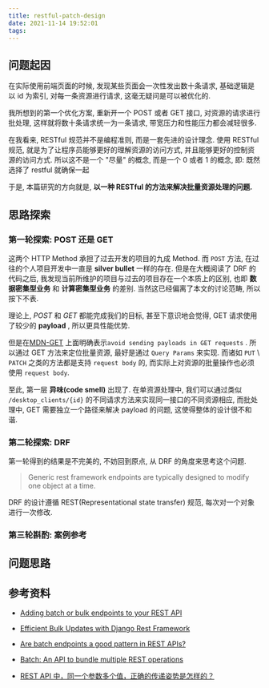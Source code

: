 ```yaml
---
title: restful-patch-design
date: 2021-11-14 19:52:01
tags:
---
```


## 问题起因

在实际使用前端页面的时候, 发现某些页面会一次性发出数十条请求, 基础逻辑是以 id 为索引, 对每一条资源进行请求, 这毫无疑问是可以被优化的.

我所想到的第一个优化方案, 重新开一个 POST 或者 GET 接口, 对资源的请求进行批处理, 这样就将数十条请求统一为一条请求, 带宽压力和性能压力都会减轻很多.

在我看来, RESTful 规范并不是编程准则, 而是一套先进的设计理念. 使用 RESTful 规范, 就是为了让程序员能够更好的理解资源的访问方式, 并且能够更好的控制资源的访问方式. 所以这不是一个 "尽量" 的概念, 而是一个 0 或者 1 的概念, 即: 既然选择了 restful 就确保一起

于是, 本篇研究的方向就是, **以一种 RESTful 的方法来解决批量资源处理的问题.**

## 思路探索

### 第一轮探索: POST 还是 GET

这两个 HTTP Method 承担了过去开发的项目的九成 Method. 而 `POST` 方法, 在过往的个人项目开发中一直是 **silver bullet** 一样的存在. 但是在大概阅读了 DRF 的代码之后, 我发现当前所维护的项目与过去的项目存在一个本质上的区别, 也即 **数据密集型业务** 和 **计算密集型业务** 的差别. 当然这已经偏离了本文的讨论范畴, 所以按下不表.

理论上, _POST_ 和 _GET_ 都能完成我们的目标, 甚至下意识地会觉得, GET 请求使用了较少的 **payload** , 所以更具性能优势.

但是在[MDN-GET](https://developer.mozilla.org/en-US/docs/Web/HTTP/Methods/GET) 上面明确表示`avoid sending payloads in GET requests` . 所以通过 GET 方法来定位批量资源, 最好是通过 `Query Params` 来实现. 而诸如 `PUT` \ `PATCH` 之类的方法都是支持 `request body` 的, 而实际上对资源的批量操作也必须使用 `request body`.

至此, 第一层 **异味(code smell)** 出现了. 在单资源处理中, 我们可以通过类似 `/desktop_clients/{id}` 的不同请求方法来实现同一接口的不同资源相应, 而批处理中, GET 需要独立一个路径来解决 payload 的问题, 这使得整体的设计很不和谐.

### 第二轮探索: DRF

第一轮得到的结果是不完美的, 不妨回到原点, 从 DRF 的角度来思考这个问题.

> Generic rest framework endpoints are typically designed to modify one object at a time.

DRF 的设计遵循 REST(Representational state transfer) 规范, 每次对一个对象进行一次修改.

### 第三轮斟酌: 案例参考

## 问题思路

## 参考资料

- [Adding batch or bulk endpoints to your REST API](https://www.codementor.io/blog/batch-endpoints-6olbjay1hd)
- [Efficient Bulk Updates with Django Rest Framework](https://levelup.gitconnected.com/really-fast-bulk-updates-with-django-rest-framework-43594b18bd75)
- [Are batch endpoints a good pattern in REST APIs?](https://news.ycombinator.com/item?id=28385466)

- [Batch: An API to bundle multiple REST operations](https://medium.com/paypal-tech/batch-an-api-to-bundle-multiple-paypal-rest-operations-6af6006e002)
- [REST API 中，同一个参数多个值，正确的传递姿势是怎样的？
  ](https://www.v2ex.com/t/488981)
